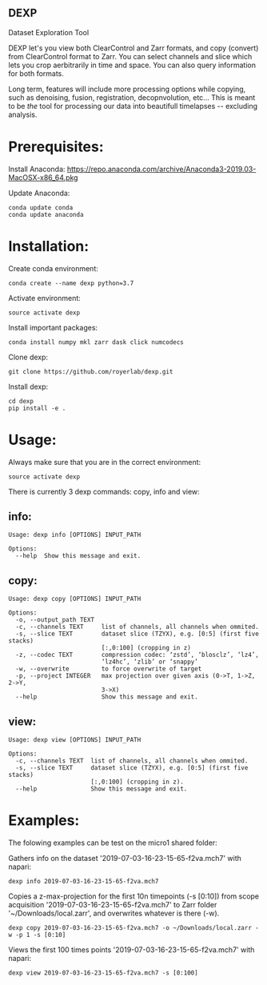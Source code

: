 ## DEXP
Dataset Exploration Tool


DEXP let's you view both ClearControl and Zarr formats, and copy (convert) from ClearControl format
to Zarr. You can select channels and slice which lets you crop aerbitrarily in time and space.
You can also query information for both formats. 

Long term, features will include more processing options while copying, such as denoising, fusion,
registration, decopnvolution, etc... 
This is meant to be _the_ tool for processing our data into beautifull timelapses -- excluding analysis.
 

# Prerequisites:

Install Anaconda:
https://repo.anaconda.com/archive/Anaconda3-2019.03-MacOSX-x86_64.pkg

Update Anaconda:
```
conda update conda
conda update anaconda
```

# Installation:

Create conda environment:
```
conda create --name dexp python=3.7 
```

Activate environment:
```
source activate dexp
```

Install important packages:
```
conda install numpy mkl zarr dask click numcodecs
```

Clone dexp:
```
git clone https://github.com/royerlab/dexp.git
```

Install dexp:
```
cd dexp
pip install -e .
```

# Usage:

Always make sure that you are in the correct environment:
```
source activate dexp
```

There is currently 3 dexp commands: copy, info and view:

## info:
```
Usage: dexp info [OPTIONS] INPUT_PATH

Options:
  --help  Show this message and exit.
```

## copy:
```
Usage: dexp copy [OPTIONS] INPUT_PATH

Options:
  -o, --output_path TEXT
  -c, --channels TEXT     list of channels, all channels when ommited.
  -s, --slice TEXT        dataset slice (TZYX), e.g. [0:5] (first five stacks)
                          [:,0:100] (cropping in z)
  -z, --codec TEXT        compression codec: ‘zstd’, ‘blosclz’, ‘lz4’,
                          ‘lz4hc’, ‘zlib’ or ‘snappy’
  -w, --overwrite         to force overwrite of target
  -p, --project INTEGER   max projection over given axis (0->T, 1->Z, 2->Y,
                          3->X)
  --help                  Show this message and exit.
```

## view:
```
Usage: dexp view [OPTIONS] INPUT_PATH

Options:
  -c, --channels TEXT  list of channels, all channels when ommited.
  -s, --slice TEXT     dataset slice (TZYX), e.g. [0:5] (first five stacks)
                       [:,0:100] (cropping in z).
  --help               Show this message and exit.
```


# Examples:

The folowing examples can be test on the micro1 shared folder:

Gathers info on the dataset '2019-07-03-16-23-15-65-f2va.mch7' with napari: 
```
dexp info 2019-07-03-16-23-15-65-f2va.mch7
```

Copies a z-max-projection for the first 10n timepoints (-s [0:10]) from scope acquisition '2019-07-03-16-23-15-65-f2va.mch7' to Zarr folder '~/Downloads/local.zarr', and overwrites whatever is there (-w). 
```
dexp copy 2019-07-03-16-23-15-65-f2va.mch7 -o ~/Downloads/local.zarr -w -p 1 -s [0:10]
```

Views the first 100 times points '2019-07-03-16-23-15-65-f2va.mch7' with napari: 
```
dexp view 2019-07-03-16-23-15-65-f2va.mch7 -s [0:100]
```



